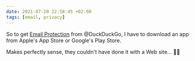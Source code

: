 ```yaml
---
date: 2021-07-20 22:58:45 +02:00
tags: [email, privacy]
---
```


So to get [Email Protection](https://www.spreadprivacy.com/introducing-email-protection-beta/) from @DuckDuckGo, I have to download an app from Apple's App Store or Google's Play Store.

Makes perfectly sense, they couldn't have done it with a Web site… 🤷‍♂️